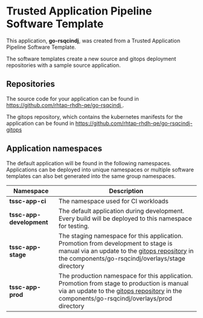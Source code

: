 # Trusted Application Pipeline Software Template

This application, **go-rsqcindj**, was created from a Trusted Application Pipeline Software Template.

The software templates create a new source and gitops deployment repositories with a sample source application. 

## Repositories

The source code for your application can be found in [https://github.com/rhtap-rhdh-qe/go-rsqcindj ](https://github.com/rhtap-rhdh-qe/go-rsqcindj ).
 
The gitops repository, which contains the kubernetes manifests for the application can be found in 
[https://github.com/rhtap-rhdh-qe/go-rsqcindj-gitops ](https://github.com/rhtap-rhdh-qe/go-rsqcindj-gitops ) 

## Application namespaces 

The default application will be found in the following namespaces. Applications can be deployed into unique namespaces or multiple software templates can also bet generated into the same group namespaces.  

|  Namespace   |  Description   |  
| -------- | -------- |
| **tssc-app-ci** | The namespace used for CI workloads |
| **tssc-app-development** | The default application during development. Every build will be deployed to this namespace for testing. |
| **tssc-app-stage** | The staging namespace for this application. Promotion from development to stage is manual via an update to the [gitops repository](https://github.com/rhtap-rhdh-qe/go-rsqcindj-gitops ) in the components/go-rsqcindj/overlays/stage directory |
| **tssc-app-prod** | The production namespace for this application. Promotion from stage to production is manual via an update to the [gitops repository](https://github.com/rhtap-rhdh-qe/go-rsqcindj-gitops ) in the components/go-rsqcindj/overlays/prod directory |